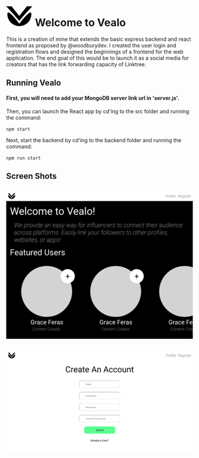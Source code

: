 
# ![alt text](https://github.com/alexrohrberg/Vealo-Link-Forwarding/blob/master/src/images/logo1x.png "Vealo Logo") Welcome to Vealo

This is a creation of mine that extends the basic express backend and react frontend as proposed by @woodburydev. I created the user login and registration flows and designed the beginnings of a frontend for the web application. The end goal of this would be to launch it as a social media for creators that has the link forwarding capacity of Linktree.

## Running Vealo

#### First, you will need to add your MongoDB server link url in 'server.js'. 

Then, you can launch the React app by cd'ing to the src folder and running the command:
```shell
npm start
```

Next, start the backend by cd'ing to the backend folder and running the command:
```shell
npm run start
```


## Screen Shots
![alt text](https://github.com/alexrohrberg/Vealo-Link-Forwarding/blob/master/VealoHome.png "Vealo Home")
------
![alt text](https://github.com/alexrohrberg/Vealo-Link-Forwarding/blob/master/VealoCreate.png "Vealo Create Account")
------
